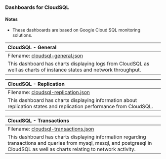 ### Dashboards for CloudSQL

#### Notes

- These dashboards are based on Google Cloud SQL monitoring solutions.

|CloudSQL - General|
|:------------------|
|Filename: [cloudsql-general.json](cloudsql-general.json)|
|This dashboard has charts displaying logs from CloudSQL as well as charts of instance states and network throughput. |

|CloudSQL - Replication|
|:------------------|
|Filename: [cloudsql-replication.json](cloudsql-replication.json)|
|This dashboard has charts displaying information about replication states and replication performance from CloudSQL. |

|CloudSQL - Transactions|
|:------------------|
|Filename: [cloudsql-transactions.json](cloudsql-transactions.json)|
|This dashboard has charts displaying information regarding transactions and queries from mysql, mssql, and postgresql in CloudSQL as well as charts relating to network activity. |